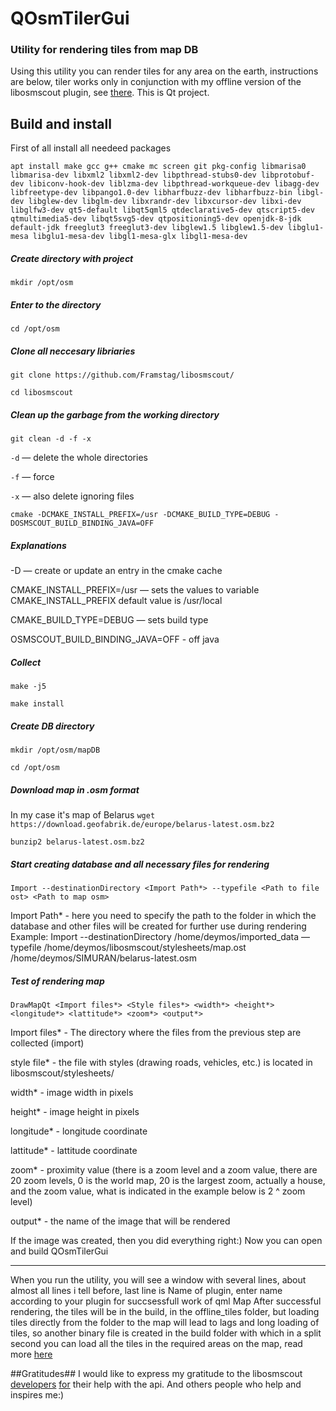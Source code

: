 # QOsmTilerGui #
### Utility for rendering tiles from map DB ###

Using this utility you can render tiles for any area on the earth, instructions are below, tiler works only in conjunction with my offline
version of the libosmscout plugin, see [there](https://github.com/Deymoss/OpenStreetMapOfflinePlugin/ "Offline plugin"). This is Qt project.

## Build and install ##
First of all install all needeed packages

`apt install make gcc g++ cmake mc screen git pkg-config libmarisa0 libmarisa-dev libxml2 libxml2-dev libpthread-stubs0-dev libprotobuf-dev libiconv-hook-dev liblzma-dev libpthread-workqueue-dev libagg-dev libfreetype-dev libpango1.0-dev libharfbuzz-dev libharfbuzz-bin libgl-dev libglew-dev libglm-dev libxrandr-dev libxcursor-dev libxi-dev libglfw3-dev qt5-default libqt5qml5 qtdeclarative5-dev qtscript5-dev qtmultimedia5-dev libqt5svg5-dev qtpositioning5-dev openjdk-8-jdk default-jdk freeglut3 freeglut3-dev libglew1.5 libglew1.5-dev libglu1-mesa libglu1-mesa-dev libgl1-mesa-glx libgl1-mesa-dev`

##### Create directory with project #####
`mkdir /opt/osm`
##### Enter to the directory #####
`cd /opt/osm`
##### Clone all neccesary libriaries #####
`git clone https://github.com/Framstag/libosmscout/`

`cd libosmscout`
##### Clean up the garbage from the working directory #####
`git clean -d -f -x`

`-d` — delete the whole directories

`-f` — force

`-x` — also delete ignoring files

`cmake -DCMAKE_INSTALL_PREFIX=/usr -DCMAKE_BUILD_TYPE=DEBUG -DOSMSCOUT_BUILD_BINDING_JAVA=OFF`

##### Explanations #####
-D — create or update an entry in the cmake cache

CMAKE_INSTALL_PREFIX=/usr — sets the values to variable CMAKE_INSTALL_PREFIX default value is /usr/local

CMAKE_BUILD_TYPE=DEBUG — sets build type

OSMSCOUT_BUILD_BINDING_JAVA=OFF - off java

##### Collect #####
`make -j5`

`make install`
##### Create DB directory #####
`mkdir /opt/osm/mapDB`

`cd /opt/osm`
##### Download map in .osm format #####
In my case it's map of Belarus
`wget https://download.geofabrik.de/europe/belarus-latest.osm.bz2`

`bunzip2 belarus-latest.osm.bz2`
##### Start creating database and all necessary files for rendering #####
`Import --destinationDirectory <Import Path*> --typefile <Path to file ost> <Path to map osm>`

Import Path* - here you need to specify the path to the folder in which the database and other files will be created for further use during rendering
Example:
Import --destinationDirectory /home/deymos/imported_data —typefile /home/deymos/libosmscout/stylesheets/map.ost /home/deymos/SIMURAN/belarus-latest.osm
##### Test of rendering map #####
`DrawMapQt <Import files*> <Style files*> <width*> <height*> <longitude*> <lattitude*> <zoom*> <output*>`

Import files* - The directory where the files from the previous step are collected (import)

style file* - the file with styles (drawing roads, vehicles, etc.) is located in libosmscout/stylesheets/

width* - image width in pixels

height* - image height in pixels

longitude* - longitude coordinate

lattitude* - lattitude coordinate

zoom* - proximity value (there is a zoom level and a zoom value, there are 20 zoom levels, 0 is the world map, 20 is the largest zoom, actually a house, and the zoom value, what is indicated in the example below is 2 ^ zoom level)

output* - the name of the image that will be rendered

If the image was created, then you did everything right:)
Now you can open and build QOsmTilerGui

---

When you run the utility, you will see a window with several lines, about almost all lines i tell before, last line is Name of plugin, enter name according to your plugin for succsessfull work of qml Map
After successful rendering, the tiles will be in the build, in the offline_tiles folder, but loading tiles directly from the folder to the map will lead to lags and long loading of tiles, so another binary file is created in the build folder 
with which in a split second you can load all the tiles in the required areas on the map, read more [here](https://github.com/Deymoss/OpenStreetMapOfflinePlugin)

##Gratitudes##
I would like to express my gratitude to the libosmscout [developers](https://github.com/Framstag "best man") [for](https://github.com/Karry "one else best man:)") their help with the api.
And others people who help and inspires me:)
